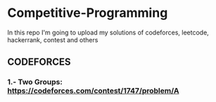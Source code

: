# Competitive-Programming
In this repo I'm going to upload my solutions of codeforces, leetcode, hackerrank, contest and others


## CODEFORCES

### 1.- Two Groups: https://codeforces.com/contest/1747/problem/A
